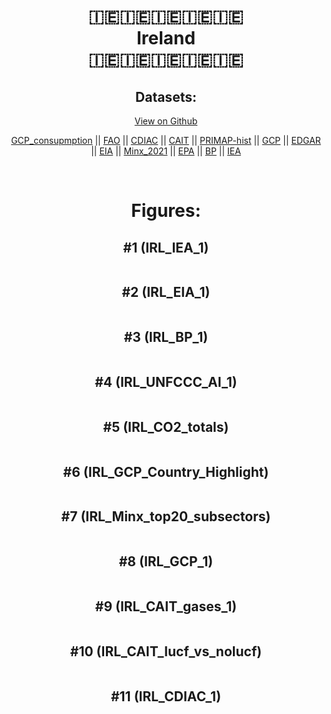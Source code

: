 
<center>
<h1 align="center">
🇮🇪🇮🇪🇮🇪🇮🇪🇮🇪
<br>
Ireland
<br>
🇮🇪🇮🇪🇮🇪🇮🇪🇮🇪
</h1>
<h2>Datasets:</h2>
<p><a href="https://github.com/dquintani/GreenhouseData/tree/master/country_data/IRL_Ireland/data">View on Github</a>
<br></p><p><a href="data/IRL_GCP_consupmption.csv">GCP_consupmption</a> || <a href="data/IRL_FAO.csv">FAO</a> || <a href="data/IRL_CDIAC.csv">CDIAC</a> || <a href="data/IRL_CAIT.csv">CAIT</a> || <a href="data/IRL_PRIMAP-hist.csv">PRIMAP-hist</a> || <a href="data/IRL_GCP.csv">GCP</a> || <a href="data/IRL_EDGAR.csv">EDGAR</a> || <a href="data/IRL_EIA.csv">EIA</a> || <a href="data/IRL_Minx_2021.csv">Minx_2021</a> || <a href="data/IRL_EPA.csv">EPA</a> || <a href="data/IRL_BP.csv">BP</a> || <a href="data/IRL_IEA.csv">IEA</a></p><p><br></p>
<h1>Figures:</h1><h2>#1 (IRL_IEA_1)</h2>
<p><img alt="" src="figures/IRL_IEA_1.png" /></p><h2>#2 (IRL_EIA_1)</h2>
<p><img alt="" src="figures/IRL_EIA_1.png" /></p><h2>#3 (IRL_BP_1)</h2>
<p><img alt="" src="figures/IRL_BP_1.png" /></p><h2>#4 (IRL_UNFCCC_AI_1)</h2>
<p><img alt="" src="figures/IRL_UNFCCC_AI_1.png" /></p><h2>#5 (IRL_CO2_totals)</h2>
<p><img alt="" src="figures/IRL_CO2_totals.png" /></p><h2>#6 (IRL_GCP_Country_Highlight)</h2>
<p><img alt="" src="figures/IRL_GCP_Country_Highlight.png" /></p><h2>#7 (IRL_Minx_top20_subsectors)</h2>
<p><img alt="" src="figures/IRL_Minx_top20_subsectors.png" /></p><h2>#8 (IRL_GCP_1)</h2>
<p><img alt="" src="figures/IRL_GCP_1.png" /></p><h2>#9 (IRL_CAIT_gases_1)</h2>
<p><img alt="" src="figures/IRL_CAIT_gases_1.png" /></p><h2>#10 (IRL_CAIT_lucf_vs_nolucf)</h2>
<p><img alt="" src="figures/IRL_CAIT_lucf_vs_nolucf.png" /></p><h2>#11 (IRL_CDIAC_1)</h2>
<p><img alt="" src="figures/IRL_CDIAC_1.png" /></p>